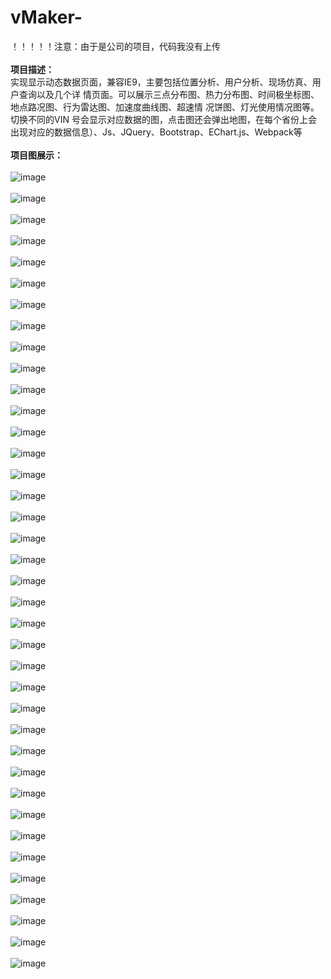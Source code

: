 # vMaker-
！！！！！注意：由于是公司的项目，代码我没有上传<br/><br/>
<strong>项目描述：</strong><br/>
实现显示动态数据页面，兼容IE9，主要包括位置分析、用户分析、现场仿真、用户查询以及几个详	情页面。可以展示三点分布图、热力分布图、时间极坐标图、地点路况图、行为雷达图、加速度曲线图、超速情	况饼图、灯光使用情况图等。切换不同的VIN 号会显示对应数据的图，点击图还会弹出地图，在每个省份上会	出现对应的数据信息）、Js、JQuery、Bootstrap、EChart.js、Webpack等</br></br>
<strong>项目图展示：</strong><br/><br/>
            ![image](https://github.com/Sestid/workingProject/blob/main/vehicle-analysis/img/1.png)</br><br/>
            ![image](https://github.com/Sestid/workingProject/blob/main/vehicle-analysis/img/2.png)</br><br/>
            ![image](https://github.com/Sestid/workingProject/blob/main/vehicle-analysis/img/3.png)</br><br/>
            ![image](https://github.com/Sestid/workingProject/blob/main/vehicle-analysis/img/4.png)</br><br/>
            ![image](https://github.com/Sestid/workingProject/blob/main/vehicle-analysis/img/cbing.png)</br><br/>
            ![image](https://github.com/Sestid/workingProject/blob/main/vehicle-analysis/img/ccishu.png)</br><br/>
            ![image](https://github.com/Sestid/workingProject/blob/main/vehicle-analysis/img/ccity.png)</br><br/>
            ![image](https://github.com/Sestid/workingProject/blob/main/vehicle-analysis/img/cdan.png)</br><br/>
            ![image](https://github.com/Sestid/workingProject/blob/main/vehicle-analysis/img/charge.png)</br><br/>
            ![image](https://github.com/Sestid/workingProject/blob/main/vehicle-analysis/img/closewd.png)</br><br/>
            ![image](https://github.com/Sestid/workingProject/blob/main/vehicle-analysis/img/csoc1.png)</br><br/>
            ![image](https://github.com/Sestid/workingProject/blob/main/vehicle-analysis/img/csoc2.png)</br><br/>
            ![image](https://github.com/Sestid/workingProject/blob/main/vehicle-analysis/img/csoc3.png)</br><br/>
            ![image](https://github.com/Sestid/workingProject/blob/main/vehicle-analysis/img/csoc4.png)</br><br/>
            ![image](https://github.com/Sestid/workingProject/blob/main/vehicle-analysis/img/lc1k.png)</br><br/>
            ![image](https://github.com/Sestid/workingProject/blob/main/vehicle-analysis/img/lc2bottom.png)</br><br/>
            ![image](https://github.com/Sestid/workingProject/blob/main/vehicle-analysis/img/lc2tllotip.png)</br><br/>
            ![image](https://github.com/Sestid/workingProject/blob/main/vehicle-analysis/img/lc2tooltop.png)</br><br/>
            ![image](https://github.com/Sestid/workingProject/blob/main/vehicle-analysis/img/lc3p.png)</br><br/>
            ![image](https://github.com/Sestid/workingProject/blob/main/vehicle-analysis/img/location.png)</br><br/>
            ![image](https://github.com/Sestid/workingProject/blob/main/vehicle-analysis/img/pcartype.png)</br><br/>
            ![image](https://github.com/Sestid/workingProject/blob/main/vehicle-analysis/img/pday.png)</br><br/>
            ![image](https://github.com/Sestid/workingProject/blob/main/vehicle-analysis/img/pvin.png)</br><br/>
            ![image](https://github.com/Sestid/workingProject/blob/main/vehicle-analysis/img/pweek.png)</br><br/>
            ![image](https://github.com/Sestid/workingProject/blob/main/vehicle-analysis/img/rightinfo.png)</br><br/>
            ![image](https://github.com/Sestid/workingProject/blob/main/vehicle-analysis/img/rili.png)</br><br/>
            ![image](https://github.com/Sestid/workingProject/blob/main/vehicle-analysis/img/uc1k.png)</br><br/>
            ![image](https://github.com/Sestid/workingProject/blob/main/vehicle-analysis/img/uc1tip.png)</br><br/>
            ![image](https://github.com/Sestid/workingProject/blob/main/vehicle-analysis/img/uc2k.png)</br><br/>
            ![image](https://github.com/Sestid/workingProject/blob/main/vehicle-analysis/img/uc2tip.png)</br><br/>
            ![image](https://github.com/Sestid/workingProject/blob/main/vehicle-analysis/img/uc3k.png)</br><br/>
            ![image](https://github.com/Sestid/workingProject/blob/main/vehicle-analysis/img/uc4k.png)</br><br/>
            ![image](https://github.com/Sestid/workingProject/blob/main/vehicle-analysis/img/uc5k1.png)</br><br/>
            ![image](https://github.com/Sestid/workingProject/blob/main/vehicle-analysis/img/uc5k2.png)</br><br/>
            ![image](https://github.com/Sestid/workingProject/blob/main/vehicle-analysis/img/uc6k.png)</br><br/>
            ![image](https://github.com/Sestid/workingProject/blob/main/vehicle-analysis/img/unonetishi.png)</br><br/>
            ![image](https://github.com/Sestid/workingProject/blob/main/vehicle-analysis/img/user.png)</br><br/>
            ![image](https://github.com/Sestid/workingProject/blob/main/vehicle-analysis/img/vininput.png)</br><br/>
            
